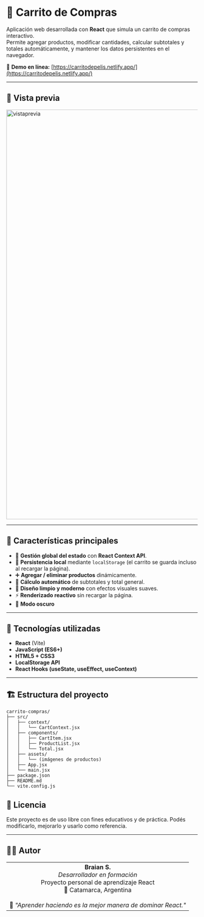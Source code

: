 # 🛒 Carrito de Compras

Aplicación web desarrollada con **React** que simula un carrito de compras interactivo.  
Permite agregar productos, modificar cantidades, calcular subtotales y totales automáticamente, y mantener los datos persistentes en el navegador.

🔗 **Demo en línea:** [https://carritodepelis.netlify.app/](https://carritodepelis.netlify.app/)

---

## 📸 Vista previa
<img width="1902" height="1078" alt="vistaprevia" src="https://github.com/user-attachments/assets/13afff64-b2ba-4de0-a272-38e6bc8d77d7" />

---

## 🚀 Características principales

- 🧠 **Gestión global del estado** con **React Context API**.  
- 💾 **Persistencia local** mediante `localStorage` (el carrito se guarda incluso al recargar la página).  
- ➕ **Agregar / eliminar productos** dinámicamente.  
- 🔢 **Cálculo automático** de subtotales y total general.  
- 💅 **Diseño limpio y moderno** con efectos visuales suaves.  
- ⚡ **Renderizado reactivo** sin recargar la página.
- 🌙 **Modo oscuro**

---

## 🧩 Tecnologías utilizadas

- **React** (Vite)  
- **JavaScript (ES6+)**  
- **HTML5 + CSS3**  
- **LocalStorage API**  
- **React Hooks (useState, useEffect, useContext)**

---

## 🏗️ Estructura del proyecto
```
carrito-compras/
├── src/
│   ├── context/
│   │   └── CartContext.jsx
│   ├── components/
│   │   ├── CartItem.jsx
│   │   ├── ProductList.jsx
│   │   └── Total.jsx
│   ├── assets/
│   │   └── (imágenes de productos)
│   ├── App.jsx
│   └── main.jsx
├── package.json
├── README.md
└── vite.config.js
```

## 📄 Licencia

Este proyecto es de uso libre con fines educativos y de práctica. Podés modificarlo, mejorarlo y usarlo como referencia.

---

## 👨‍💻 Autor

<table>
  <tr>
    <td align="center">
      <strong>Braian S.</strong><br>
      <em>Desarrollador en formación</em><br>
      Proyecto personal de aprendizaje React<br>
      📍 Catamarca, Argentina<br><br>
      💬 <em>"Aprender haciendo es la mejor manera de dominar React."</em>
    </td>
  </tr>
</table>
